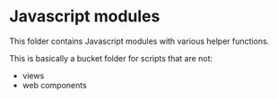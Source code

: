 # Javascript modules

This folder contains Javascript modules with various helper functions.

This is basically a bucket folder for scripts that are not:
- views
- web components

